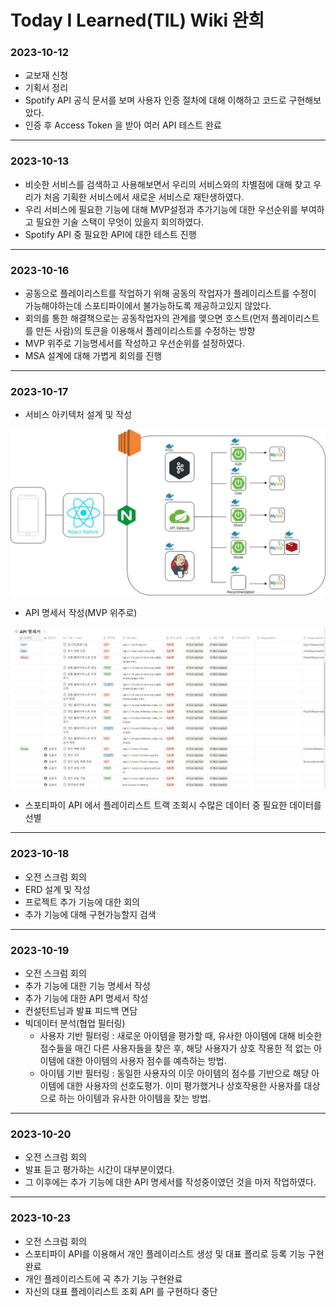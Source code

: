 # Today I Learned(TIL) Wiki 완희

### 2023-10-12

- 교보재 신청
- 기획서 정리
- Spotify API 공식 문서를 보며 사용자 인증 절차에 대해 이해하고 코드로 구현해보았다.
- 인증 후 Access Token 을 받아 여러 API 테스트 완료


---

### 2023-10-13

- 비슷한 서비스를 검색하고 사용해보면서 우리의 서비스와의 차별점에 대해 찾고 우리가 처음 기획한 서비스에서 새로운 서비스로 재탄생하였다.
- 우리 서비스에 필요한 기능에 대해 MVP설정과 추가기능에 대한 우선순위를 부여하고 필요한 기술 스택이 무엇이 있을지 회의하였다.
- Spotify API 중 필요한 API에 대한 테스트 진행

---

### 2023-10-16

- 공동으로 플레이리스트를 작업하기 위해 공동의 작업자가 플레이리스트를 수정이 가능해야하는데 스포티파이에서 불가능하도록 제공하고있지 않았다.
- 회의를 통한 해결책으로는 공동작업자의 관계를 맺으면 호스트(먼저 플레이리스트를 만든 사람)의 토큰을 이용해서 플레이리스트를 수정하는 방향
- MVP 위주로 기능명세서를 작성하고 우선순위를 설정하였다.
- MSA 설계에 대해 가볍게 회의를 진행


---

### 2023-10-17

- 서비스 아키텍처 설계 및 작성

 ![Alt text](image.png)

 - API 명세서 작성(MVP 위주로)

![Alt text](image-1.png)

- 스포티파이 API 에서 플레이리스트 트랙 조회시 수많은 데이터 중 필요한 데이터를 선별

---

### 2023-10-18

- 오전 스크럼 회의
- ERD 설계 및 작성
- 프로젝트 추가 기능에 대한 회의
- 추가 기능에 대해 구현가능할지 검색 

---

### 2023-10-19

- 오전 스크럼 회의
- 추가 기능에 대한 기능 명세서 작성
- 추가 기능에 대한 API 명세서 작성
- 컨설턴트님과 발표 피드백 면담
- 빅데이터 분석(협업 필터링)
    - 사용자 기반 필터링 : 새로운 아이템을 평가할 때, 유사한 아이템에 대해 비슷한 점수들을 매긴 다른 사용자들을 찾은 후, 해당 사용자가 상호 작용한 적 없는 아이템에 대한 아이템의 사용자 점수를 예측하는 방법.
    - 아이템 기반 필터링 : 동일한 사용자의 이웃 아이템의 점수를 기반으로 해당 아이템에 대한 사용자의 선호도평가. 이미 평가했거나 상호작용한 사용자를 대상으로 하는 아이템과 유사한 아이템을 찾는 방법.

--- 

### 2023-10-20

- 오전 스크럼 회의
- 발표 듣고 평가하는 시간이 대부분이였다.
- 그 이후에는 추가 기능에 대한 API 명세서를 작성중이였던 것을 마저 작업하였다.

--- 

### 2023-10-23

- 오전 스크럼 회의
- 스포티파이 API를 이용해서 개인 플레이리스트 생성 및 대표 플리로 등록 기능 구현완료
- 개인 플레이리스트에 곡 추가 기능 구현완료
- 자신의 대표 플레이리스트 조회 API 를 구현하다 중단 

